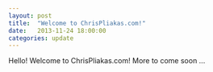 ```yaml
---
layout: post
title:  "Welcome to ChrisPliakas.com!"
date:   2013-11-24 18:00:00
categories: update
---
```


Hello! Welcome to ChrisPliakas.com! More to come soon ...

